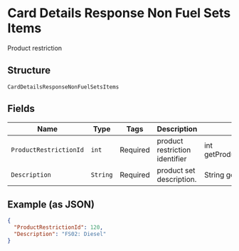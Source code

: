 
# Card Details Response Non Fuel Sets Items

Product restriction

## Structure

`CardDetailsResponseNonFuelSetsItems`

## Fields

| Name | Type | Tags | Description | Getter | Setter |
|  --- | --- | --- | --- | --- | --- |
| `ProductRestrictionId` | `int` | Required | product restriction identifier | int getProductRestrictionId() | setProductRestrictionId(int productRestrictionId) |
| `Description` | `String` | Required | product set description. | String getDescription() | setDescription(String description) |

## Example (as JSON)

```json
{
  "ProductRestrictionId": 120,
  "Description": "FS02: Diesel"
}
```

